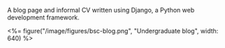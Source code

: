 A blog page and informal CV written using Django, a Python web development framework.

<div class="centre">
	<%= figure("/image/figures/bsc-blog.png", "Undergraduate blog", width: 640) %>
</div>
